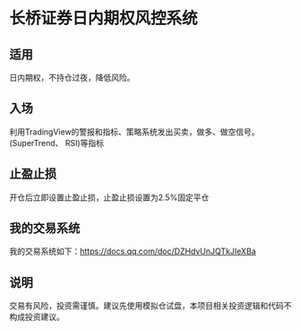 # 长桥证券日内期权风控系统

## 适用

日内期权，不持仓过夜，降低风险。

## 入场

利用TradingView的警报和指标、策略系统发出买卖，做多、做空信号。(SuperTrend、 RSI)等指标

## 止盈止损

开仓后立即设置止盈止损，止盈止损设置为2.5%固定平仓

## 我的交易系统

我的交易系统如下：https://docs.qq.com/doc/DZHdvUnJQTkJIeXBa

## 说明

交易有风险，投资需谨慎。建议先使用模拟仓试盘，本项目相关投资逻辑和代码不构成投资建议。
